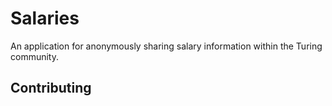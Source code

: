 # Salaries
An application for anonymously sharing salary information within the Turing community.

## Contributing